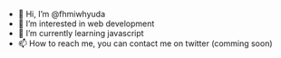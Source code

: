 - 👋 Hi, I’m @fhmiwhyuda
- 👀 I’m interested in web development
- 🌱 I’m currently learning javascript
- 📫 How to reach me, you can contact me on twitter (comming soon)

<!---
fhmiwhyuda/fhmiwhyuda is a ✨ special ✨ repository because its `README.md` (this file) appears on your GitHub profile.
You can click the Preview link to take a look at your changes.
--->
